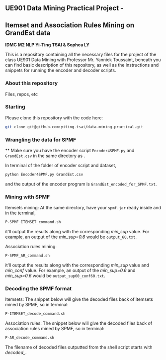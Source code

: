 ## UE901 Data Mining Practical Project - 
## Itemset and Association Rules Mining on GrandEst data
**IDMC M2 NLP Yi-Ting TSAI & Sophea LY**

This is a repository containing all the necessary files for the project of the class UE901 Data Mining with Professor Mr. Yannick Toussaint, beneath you can find basic description of this repository, as well as the instructions and snippets for running the encoder and decoder scripts. 

### About this repository
Files, repos, etc

### Starting
Please clone this repository with the code here:

```bash
git clone git@github.com:yiting-tsai/data-mining-practical.git
```

### Wrangling the data for SPMF
** Make sure you have the encoder script ```Encoder4SPMF.py``` and ```GrandEst.csv``` in the same directory as .

In terminal of the folder of encoder script and dataset, 
```bash
python Encoder4SPMF.py GrandEst.csv
```
and the output of the encoder program is ```GrandEst_encoded_for_SPMF.txt```.

### Mining with SPMF
Itemsets mining:
At the same directory, have your ```spmf.jar``` ready inside and in the terminal,
```bash
P-SPMF_ITEMSET_command.sh
```
it'll output the results along with the corresponding *min_sup* value. 
For example, an output of the *min_sup=0.6* would be ```output_60.txt```. 

Association rules mining:
```bash
P-SPMF_AR_command.sh
```
it'll output the results along with the corresponding *min_sup* value and *min_conf* value. 
For example, an output of the *min_sup=0.6* and *min_sup=0.6* would be ```output_sup60_conf60.txt```.

### Decoding the SPMF format
Itemsets:
The snippet below will give the decoded files back of itemsets mined by SPMF, so in terminal:
```bash
P-ITEMSET_decode_command.sh
```

Association rules:
The snippet below will give the decoded files back of association rules mined by SPMF, so in terminal:
```bash
P-AR_decode_command.sh
```

The filename of decoded files outputted from the shell script starts with *decoded_*.

